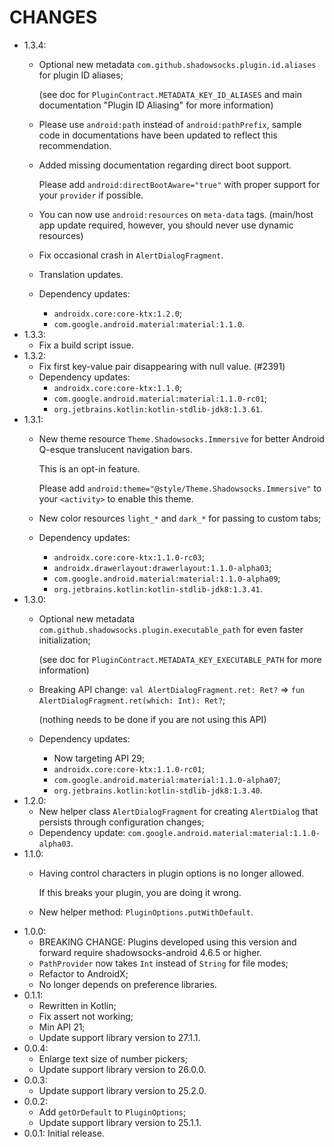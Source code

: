 # CHANGES

* 1.3.4:
  * Optional new metadata `com.github.shadowsocks.plugin.id.aliases` for plugin ID aliases;

    \(see doc for `PluginContract.METADATA_KEY_ID_ALIASES` and main documentation "Plugin ID Aliasing" for more information\)

  * Please use `android:path` instead of `android:pathPrefix`, sample code in documentations have been updated to reflect this recommendation.
  * Added missing documentation regarding direct boot support.

    Please add `android:directBootAware="true"` with proper support for your `provider` if possible.

  * You can now use `android:resources` on `meta-data` tags. \(main/host app update required, however, you should never use dynamic resources\)
  * Fix occasional crash in `AlertDialogFragment`.
  * Translation updates.
  * Dependency updates:
    * `androidx.core:core-ktx:1.2.0`;
    * `com.google.android.material:material:1.1.0`.
* 1.3.3:
  * Fix a build script issue.
* 1.3.2:
  * Fix first key-value pair disappearing with null value. \(\#2391\)
  * Dependency updates:
    * `androidx.core:core-ktx:1.1.0`;
    * `com.google.android.material:material:1.1.0-rc01`;
    * `org.jetbrains.kotlin:kotlin-stdlib-jdk8:1.3.61`.
* 1.3.1:
  * New theme resource `Theme.Shadowsocks.Immersive` for better Android Q-esque translucent navigation bars.

    This is an opt-in feature.

    Please add `android:theme="@style/Theme.Shadowsocks.Immersive"` to your `<activity>` to enable this theme.

  * New color resources `light_*` and `dark_*` for passing to custom tabs;
  * Dependency updates:
    * `androidx.core:core-ktx:1.1.0-rc03`;
    * `androidx.drawerlayout:drawerlayout:1.1.0-alpha03`;
    * `com.google.android.material:material:1.1.0-alpha09`;
    * `org.jetbrains.kotlin:kotlin-stdlib-jdk8:1.3.41`.
* 1.3.0:
  * Optional new metadata `com.github.shadowsocks.plugin.executable_path` for even faster initialization;

    \(see doc for `PluginContract.METADATA_KEY_EXECUTABLE_PATH` for more information\)

  * Breaking API change: `val AlertDialogFragment.ret: Ret?` =&gt; `fun AlertDialogFragment.ret(which: Int): Ret?`;

    \(nothing needs to be done if you are not using this API\)

  * Dependency updates:
    * Now targeting API 29;
    * `androidx.core:core-ktx:1.1.0-rc01`;
    * `com.google.android.material:material:1.1.0-alpha07`;
    * `org.jetbrains.kotlin:kotlin-stdlib-jdk8:1.3.40`.
* 1.2.0:
  * New helper class `AlertDialogFragment` for creating `AlertDialog` that persists through configuration changes;
  * Dependency update: `com.google.android.material:material:1.1.0-alpha03`.
* 1.1.0:
  * Having control characters in plugin options is no longer allowed.

    If this breaks your plugin, you are doing it wrong.

  * New helper method: `PluginOptions.putWithDefault`.
* 1.0.0:
  * BREAKING CHANGE: Plugins developed using this version and forward require shadowsocks-android 4.6.5 or higher.
  * `PathProvider` now takes `Int` instead of `String` for file modes;
  * Refactor to AndroidX;
  * No longer depends on preference libraries.
* 0.1.1:
  * Rewritten in Kotlin;
  * Fix assert not working;
  * Min API 21;
  * Update support library version to 27.1.1.
* 0.0.4:
  * Enlarge text size of number pickers;
  * Update support library version to 26.0.0.
* 0.0.3:
  * Update support library version to 25.2.0.
* 0.0.2:
  * Add `getOrDefault` to `PluginOptions`;
  * Update support library version to 25.1.1.
* 0.0.1: Initial release.

